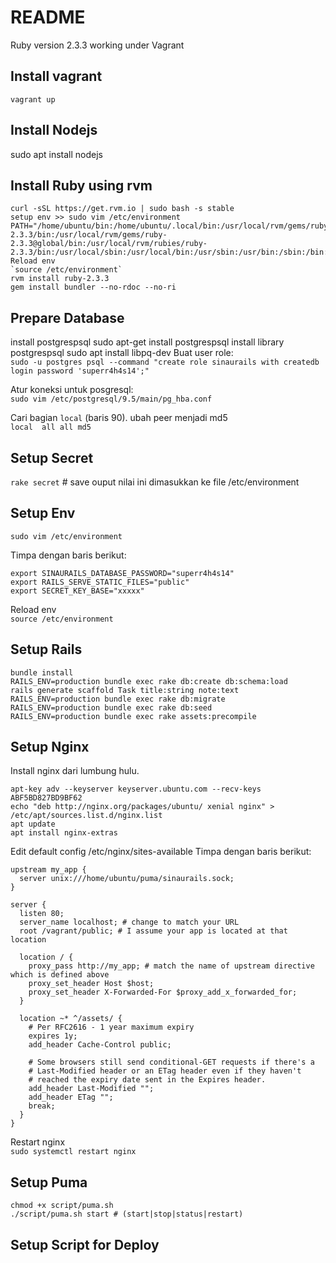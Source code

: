 # README

Ruby version 2.3.3 working under Vagrant

## Install vagrant

`vagrant up`

## Install Nodejs

sudo apt install nodejs

## Install Ruby using rvm

```
curl -sSL https://get.rvm.io | sudo bash -s stable
setup env >> sudo vim /etc/environment
PATH="/home/ubuntu/bin:/home/ubuntu/.local/bin:/usr/local/rvm/gems/ruby-2.3.3/bin:/usr/local/rvm/gems/ruby-2.3.3@global/bin:/usr/local/rvm/rubies/ruby-2.3.3/bin:/usr/local/sbin:/usr/local/bin:/usr/sbin:/usr/bin:/sbin:/bin:/usr/games:/usr/local/games:/snap/bin:/usr/local/rvm/bin"
Reload env  
`source /etc/environment`
rvm install ruby-2.3.3
gem install bundler --no-rdoc --no-ri
```

## Prepare Database

install postgrespsql
sudo apt-get install postgrespsql
install library postgrespsql
sudo apt install libpq-dev
Buat user role:  
`sudo -u postgres psql --command "create role sinaurails with createdb login password 'superr4h4s14';"`

Atur koneksi untuk posgresql:  
`sudo vim /etc/postgresql/9.5/main/pg_hba.conf`

Cari bagian `local` (baris 90). ubah peer menjadi md5  
`local  all all md5`

## Setup Secret
`rake secret` # save ouput nilai ini dimasukkan ke file /etc/environment

## Setup Env
`sudo vim /etc/environment`

Timpa dengan baris berikut:  
```
export SINAURAILS_DATABASE_PASSWORD="superr4h4s14"
export RAILS_SERVE_STATIC_FILES="public"
export SECRET_KEY_BASE="xxxxx"
```

Reload env  
`source /etc/environment`

## Setup Rails
```
bundle install
RAILS_ENV=production bundle exec rake db:create db:schema:load
rails generate scaffold Task title:string note:text
RAILS_ENV=production bundle exec rake db:migrate
RAILS_ENV=production bundle exec rake db:seed
RAILS_ENV=production bundle exec rake assets:precompile
```

## Setup Nginx
Install nginx dari lumbung hulu.
```
apt-key adv --keyserver keyserver.ubuntu.com --recv-keys ABF5BD827BD9BF62
echo "deb http://nginx.org/packages/ubuntu/ xenial nginx" > /etc/apt/sources.list.d/nginx.list
apt update
apt install nginx-extras
```

Edit default config 
/etc/nginx/sites-available
Timpa dengan baris berikut:  
```
upstream my_app {
  server unix:///home/ubuntu/puma/sinaurails.sock;
}

server {
  listen 80;
  server_name localhost; # change to match your URL
  root /vagrant/public; # I assume your app is located at that location

  location / {
    proxy_pass http://my_app; # match the name of upstream directive which is defined above
    proxy_set_header Host $host;
    proxy_set_header X-Forwarded-For $proxy_add_x_forwarded_for;
  }

  location ~* ^/assets/ {
    # Per RFC2616 - 1 year maximum expiry
    expires 1y;
    add_header Cache-Control public;

    # Some browsers still send conditional-GET requests if there's a
    # Last-Modified header or an ETag header even if they haven't
    # reached the expiry date sent in the Expires header.
    add_header Last-Modified "";
    add_header ETag "";
    break;
  }
}
```
Restart nginx  
`sudo systemctl restart nginx`

## Setup Puma
```
chmod +x script/puma.sh
./script/puma.sh start # (start|stop|status|restart)
```

## Setup Script for Deploy
